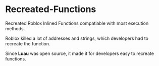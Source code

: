 # Recreated-Functions

Recreated Roblox Inlined Functions compatiable with most execution methods.

Roblox killed a lot of addresses and strings, which developers had to recreate the function.

Since **Luau** was open source, it made it for developers easy to recreate functions.
